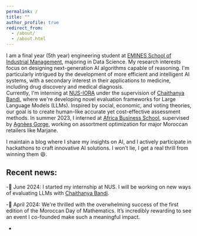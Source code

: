 ```yaml
---
permalink: /
title: ""
author_profile: true
redirect_from: 
  - /about/
  - /about.html
---
```



I am a final year (5th year) engineering student at [EMINES School of Industrial Management](https://www.emines-ingenieur.org/), majoring in Data Science. My research interests focus on designing next-generation AI algorithms capable of reasoning. I'm particularly intrigued by the development of more efficient and intelligent AI systems, with a secondary interest in their applications to medicine, including drug discovery and medical diagnosis.  
Currently, I'm interning at [NUS-IORA](https://iora.nus.edu.sg/) under the supervision of [Chaithanya Bandi](https://iora.nus.edu.sg/people-p/bandi-chaithanya/), where we're developing novel evaluation frameworks for Large Language Models (LLMs). Inspired by social, economic, and voting theories, our goal is to create human-like accurate yet cost-effective assessment methods. In summer 2023, I interned at [Africa Business School](https://abs.um6p.ma/), supervised by [Agnèes Gorge](https://abs.um6p.ma/professors_permanent/agnes-gorge/), working on assortment optimization for major Moroccan retailers like Marjane.  


I maintain a blog where I share my insights on AI, and I actively participate in hackathons to craft innovative AI solutions. I won’t lie, I get a real thrill from winning them 😄.


## Recent news:
-🚀 June 2024: I started my internship at NUS. I will be working on new ways of evaluating LLMs with [Chaithanya Bandi](https://iora.nus.edu.sg/people-p/bandi-chaithanya/).

-🎉 April 2024: We're thrilled with the overwhelming success of the first edition of the Moroccan Day of Mathematics. It’s incredibly rewarding to see an event I co-founded make such a meaningful impact.  

-

